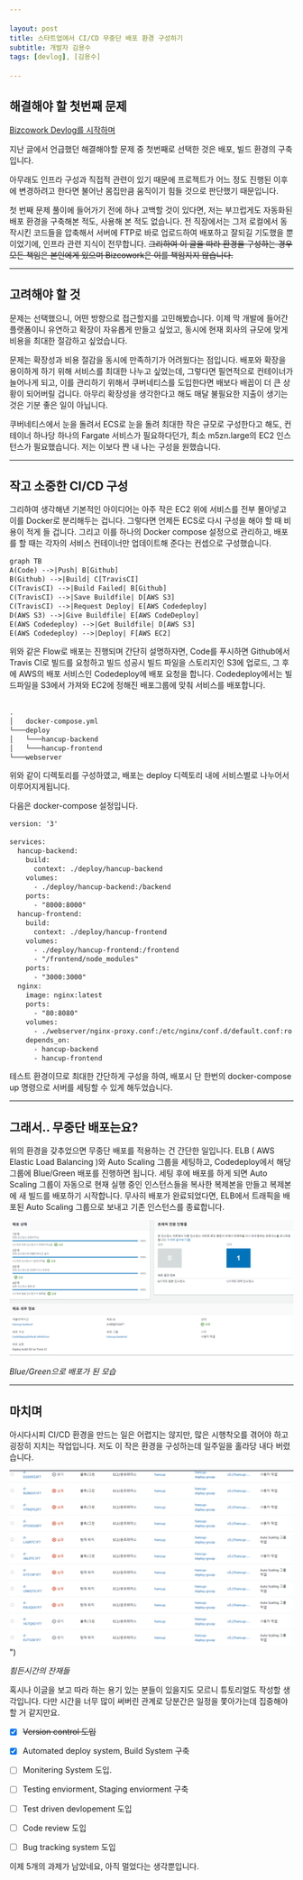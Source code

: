 ```yaml
---

layout: post
title: 스타트업에서 CI/CD 무중단 배포 환경 구성하기
subtitle: 개발자 김용수
tags: [devlog], [김용수]

---
```




## 해결해야 할 첫번째 문제

[Bizcowork Devlog를 시작하며](https://bizcoworkdev.github.io/2020-12-07-Bizcowork-Devlog%EB%A5%BC-%EC%8B%9C%EC%9E%91%ED%95%98%EB%A9%B0/)

지난 글에서 언급했던 해결해야할 문제 중 첫번째로 선택한 것은 배포, 빌드 환경의 구축입니다. 

아무래도 인프라 구성과 직접적 관련이 있기 때문에 프로젝트가 어느 정도 진행된 이후에 변경하려고 한다면 불어난 몸집만큼 움직이기 힘들 것으로 판단했기 때문입니다. 

첫 번째 문제 풀이에 들어가기 전에 하나 고백할 것이 있다면, 저는 부끄럽게도 자동화된 배포 환경을 구축해본 적도, 사용해 본 적도 없습니다. 전 직장에서는 그저 로컬에서 동작시킨 코드들을 압축해서 서버에 FTP로 바로 업로드하여 배포하고 잘되길 기도했을 뿐이었기에, 인프라 관련 지식이 전무합니다. ~~그리하여 이 글을 따라 환경을 구성하는 경우 모든 책임은 본인에게 있으며 Bizcowork은 이를 책임지지 않습니다.~~

---



## 고려해야 할 것

문제는 선택했으니, 어떤 방향으로 접근할지를 고민해봤습니다. 이제 막 개발에 들어간 플랫폼이니 유연하고 확장이 자유롭게 만들고 싶었고, 동시에 현재 회사의 규모에 맞게 비용을 최대한 절감하고 싶었습니다.

문제는 확장성과 비용 절감을 동시에 만족하기가 어려웠다는 점입니다. 배포와 확장을 용이하게 하기 위해 서비스를 최대한 나누고 싶었는데, 그렇다면 필연적으로 컨테이너가 늘어나게 되고, 이를 관리하기 위해서 쿠버네티스를 도입한다면 배보다 배꼽이 더 큰 상황이 되어버릴 겁니다. 아무리 확장성을 생각한다고 해도 매달 불필요한 지출이 생기는 것은 기분 좋은 일이 아닙니다.

쿠버네티스에서 눈을 돌려서 ECS로 눈을 돌려 최대한 작은 규모로 구성한다고 해도, 컨테이너 하나당 하나의 Fargate 서비스가 필요하다던가, 최소 m5zn.large의 EC2 인스턴스가 필요했습니다. 저는 이보다 짠 내 나는 구성을 원했습니다.

---



## 작고 소중한 CI/CD 구성

그리하여 생각해낸 기본적인 아이디어는 아주 작은 EC2 위에 서비스를 전부 몰아넣고 이를 Docker로 분리해두는 겁니다. 그렇다면 언제든 ECS로 다시 구성을 해야 할 때 비용이 적게 들 겁니다. 그리고 이를 하나의 Docker compose 설정으로 관리하고, 배포를 할 때는 각자의 서비스 컨테이너만 업데이트해 준다는 컨셉으로 구성했습니다.

```mermaid
graph TB
A(Code) -->|Push| B[Github]
B(Github) -->|Build| C[TravisCI]
C(TravisCI) -->|Build Failed| B[Github]
C(TravisCI) -->|Save Buildfile| D[AWS S3]
C(TravisCI) -->|Request Deploy| E[AWS Codedeploy]
D(AWS S3) -->|Give Buildfile| E[AWS CodeDeploy]
E(AWS Codedeploy) -->|Get Buildfile| D[AWS S3]
E(AWS Codedeploy) -->|Deploy| F[AWS EC2]
```

위와 같은 Flow로 배포는 진행되며 간단히 설명하자면, Code를 푸시하면 Github에서 Travis CI로 빌드를 요청하고 빌드 성공시 빌드 파일을 스토리지인 S3에 업로드, 그 후에 AWS의 배포 서비스인 Codedeploy에 배포 요청을 합니다. Codedeploy에서는 빌드파일을 S3에서 가져와 EC2에 정해진 배포그룹에 맞춰 서비스를 배포합니다.

```

.
│   docker-compose.yml
└───deploy
│   └───hancup-backend
│   └───hancup-frontend
└───webserver

```

위와 같이 디렉토리를 구성하였고, 배포는 deploy 디렉토리 내에 서비스별로 나누어서 이루어지게됩니다. 

다음은 docker-compose 설정입니다.

```
version: '3'

services:
  hancup-backend:
    build:
      context: ./deploy/hancup-backend
    volumes:
      - ./deploy/hancup-backend:/backend
    ports:
      - "8000:8000"
  hancup-frontend:
    build:
      context: ./deploy/hancup-frontend
    volumes:
      - ./deploy/hancup-frontend:/frontend
      - "/frontend/node_modules"
    ports:
      - "3000:3000"
  nginx:
    image: nginx:latest
    ports:
      - "80:8080"
    volumes:
      - ./webserver/nginx-proxy.conf:/etc/nginx/conf.d/default.conf:ro
    depends_on:
      - hancup-backend
      - hancup-frontend

```

 테스트 환경이므로 최대한 간단하게 구성을 하여, 배포시 단 한번의 docker-compose up 명령으로 서버를 세팅할 수 있게 해두었습니다.

---



## 그래서.. 무중단 배포는요?

위의 환경을 갖추었으면 무중단 배포를 적용하는 건 간단한 일입니다. ELB ( AWS Elastic Load Balancing )와 Auto Scaling 그룹을 세팅하고, Codedeploy에서 해당 그룹에 Blue/Green 배포를 진행하면 됩니다. 세팅 후에 배포를 하게 되면 Auto Scaling 그룹이 자동으로 현재 실행 중인 인스턴스들을 복사한 복제본을 만들고 복제본에 새 빌드를 배포하기 시작합니다. 무사히 배포가 완료되었다면, ELB에서 트래픽을 배포된 Auto Scaling 그룹으로 보내고 기존 인스턴스를 종료합니다. 

![image-20201228123137629](../assets/img/greenblue.png)

_Blue/Green으로 배포가 된 모습_

---



## 마치며

아시다시피 CI/CD 환경을 만드는 일은 어렵지는 않지만, 많은 시행착오를 겪어야 하고 굉장히 지치는 작업입니다. 저도 이 작은 환경을 구성하는데 일주일을 홀라당 내다 버렸습니다. 

![](../assets/img/fails.png)")

*힘든시간의 잔재들*

혹시나 이글을 보고 따라 하는 용기 있는 분들이 있을지도 모르니 튜토리얼도 작성할 생각입니다. 다만 시간을 너무 많이 써버린 관계로 당분간은 일정을 쫓아가는데 집중해야 할 거 같지만요.



- [x] ~~Version control 도입~~

- [x] Automated deploy system, Build System 구축

- [ ] Monitering System 도입.

- [ ] Testing enviorment, Staging enviorment 구축

- [ ] Test driven devlopement 도입

- [ ] Code review 도입

- [ ] Bug tracking system 도입

이제 5개의 과제가 남았네요, 아직 멀었다는 생각뿐입니다. 

<script src="https://cdn.jsdelivr.net/npm/mermaid/dist/mermaid.min.js"></script>
<script>mermaid.initialize({startOnLoad:true});</script>